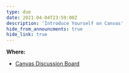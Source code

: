 ```yaml
---
type: due
date: 2021-04-04T23:59:00Z
description: 'Introduce Yourself on Canvas'
hide_from_announcments: true
hide_link: true
---
```

**Where:** 
- [Canvas Discussion Board](https://canvas.uw.edu/courses/1465297/discussion_topics/6135505)
